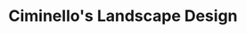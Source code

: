 ---
title: "Ciminello's Landscape Design"
url: /westerville/ciminellos-landscape-design/
shop: shop
---